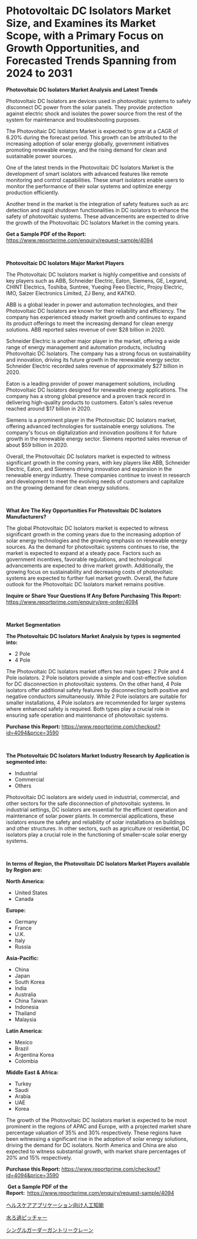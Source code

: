 <p><h1>Photovoltaic DC Isolators Market Size, and Examines its Market Scope, with a Primary Focus on Growth Opportunities, and Forecasted Trends Spanning from 2024 to 2031</h1></p><p><strong>Photovoltaic DC Isolators Market Analysis and Latest Trends</strong></p>
<p><p>Photovoltaic DC Isolators are devices used in photovoltaic systems to safely disconnect DC power from the solar panels. They provide protection against electric shock and isolates the power source from the rest of the system for maintenance and troubleshooting purposes.</p><p>The Photovoltaic DC Isolators Market is expected to grow at a CAGR of 6.20% during the forecast period. This growth can be attributed to the increasing adoption of solar energy globally, government initiatives promoting renewable energy, and the rising demand for clean and sustainable power sources.</p><p>One of the latest trends in the Photovoltaic DC Isolators Market is the development of smart isolators with advanced features like remote monitoring and control capabilities. These smart isolators enable users to monitor the performance of their solar systems and optimize energy production efficiently.</p><p>Another trend in the market is the integration of safety features such as arc detection and rapid shutdown functionalities in DC isolators to enhance the safety of photovoltaic systems. These advancements are expected to drive the growth of the Photovoltaic DC Isolators Market in the coming years.</p></p>
<p><strong>Get a Sample PDF of the Report:&nbsp;</strong> <a href="https://www.reportprime.com/enquiry/request-sample/4094">https://www.reportprime.com/enquiry/request-sample/4094</a></p>
<p>&nbsp;</p>
<p><strong>Photovoltaic DC Isolators Major Market Players</strong></p>
<p><p>The Photovoltaic DC Isolators market is highly competitive and consists of key players such as ABB, Schneider Electric, Eaton, Siemens, GE, Legrand, CHINT Electrics, Toshiba, Suntree, Yueqing Feeo Electric, Projoy Electric, IMO, Salzer Electronics Limited, ZJ Beny, and KATKO.</p><p>ABB is a global leader in power and automation technologies, and their Photovoltaic DC Isolators are known for their reliability and efficiency. The company has experienced steady market growth and continues to expand its product offerings to meet the increasing demand for clean energy solutions. ABB reported sales revenue of over $28 billion in 2020.</p><p>Schneider Electric is another major player in the market, offering a wide range of energy management and automation products, including Photovoltaic DC Isolators. The company has a strong focus on sustainability and innovation, driving its future growth in the renewable energy sector. Schneider Electric recorded sales revenue of approximately $27 billion in 2020.</p><p>Eaton is a leading provider of power management solutions, including Photovoltaic DC Isolators designed for renewable energy applications. The company has a strong global presence and a proven track record in delivering high-quality products to customers. Eaton's sales revenue reached around $17 billion in 2020.</p><p>Siemens is a prominent player in the Photovoltaic DC Isolators market, offering advanced technologies for sustainable energy solutions. The company's focus on digitalization and innovation positions it for future growth in the renewable energy sector. Siemens reported sales revenue of about $59 billion in 2020.</p><p>Overall, the Photovoltaic DC Isolators market is expected to witness significant growth in the coming years, with key players like ABB, Schneider Electric, Eaton, and Siemens driving innovation and expansion in the renewable energy industry. These companies continue to invest in research and development to meet the evolving needs of customers and capitalize on the growing demand for clean energy solutions.</p></p>
<p>&nbsp;</p>
<p><strong>What Are The Key Opportunities For Photovoltaic DC Isolators Manufacturers?</strong></p>
<p><p>The global Photovoltaic DC Isolators market is expected to witness significant growth in the coming years due to the increasing adoption of solar energy technologies and the growing emphasis on renewable energy sources. As the demand for photovoltaic systems continues to rise, the market is expected to expand at a steady pace. Factors such as government incentives, favorable regulations, and technological advancements are expected to drive market growth. Additionally, the growing focus on sustainability and decreasing costs of photovoltaic systems are expected to further fuel market growth. Overall, the future outlook for the Photovoltaic DC Isolators market remains positive.</p></p>
<p><strong>Inquire or Share Your Questions If Any Before Purchasing This Report:</strong> <a href="https://www.reportprime.com/enquiry/pre-order/4094">https://www.reportprime.com/enquiry/pre-order/4094</a></p>
<p>&nbsp;</p>
<p><strong>Market Segmentation</strong></p>
<p><strong>The Photovoltaic DC Isolators Market Analysis by types is segmented into:</strong></p>
<p><ul><li>2 Pole</li><li>4 Pole</li></ul></p>
<p><p>The Photovoltaic DC Isolators market offers two main types: 2 Pole and 4 Pole isolators. 2 Pole isolators provide a simple and cost-effective solution for DC disconnection in photovoltaic systems. On the other hand, 4 Pole isolators offer additional safety features by disconnecting both positive and negative conductors simultaneously. While 2 Pole isolators are suitable for smaller installations, 4 Pole isolators are recommended for larger systems where enhanced safety is required. Both types play a crucial role in ensuring safe operation and maintenance of photovoltaic systems.</p></p>
<p><strong>Purchase this Report:&nbsp;</strong><a href="https://www.reportprime.com/checkout?id=4094&price=3590">https://www.reportprime.com/checkout?id=4094&price=3590</a></p>
<p>&nbsp;</p>
<p><strong>The Photovoltaic DC Isolators Market Industry Research by Application is segmented into:</strong></p>
<p><ul><li>Industrial</li><li>Commercial</li><li>Others</li></ul></p>
<p><p>Photovoltaic DC isolators are widely used in industrial, commercial, and other sectors for the safe disconnection of photovoltaic systems. In industrial settings, DC isolators are essential for the efficient operation and maintenance of solar power plants. In commercial applications, these isolators ensure the safety and reliability of solar installations on buildings and other structures. In other sectors, such as agriculture or residential, DC isolators play a crucial role in the functioning of smaller-scale solar energy systems.</p></p>
<p>&nbsp;</p>
<p><strong>In terms of Region, the Photovoltaic DC Isolators Market Players available by Region are:</strong></p>
<p>
    <p> <strong> North America: </strong>
        <ul>
            <li>United States</li>
            <li>Canada</li>
        </ul>
        </p> 
    <p> <strong> Europe: </strong>
        <ul>
            <li>Germany</li>
            <li>France</li>
            <li>U.K.</li>
            <li>Italy</li>
            <li>Russia</li>
        </ul>
        </p> 
    <p> <strong> Asia-Pacific: </strong>
        <ul>
            <li>China</li>
            <li>Japan</li>
            <li>South Korea</li>
            <li>India</li>
            <li>Australia</li>
            <li>China Taiwan</li>
            <li>Indonesia</li>
            <li>Thailand</li>
            <li>Malaysia</li>
        </ul>
        </p> 
    <p> <strong> Latin America: </strong>
        <ul>
            <li>Mexico</li>
            <li>Brazil</li>
            <li>Argentina Korea</li>
            <li>Colombia</li>
        </ul>
        </p> 
    <p> <strong> Middle East & Africa: </strong>
        <ul>
            <li>Turkey</li>
            <li>Saudi</li>
            <li>Arabia</li>
            <li>UAE</li>
            <li>Korea</li>
        </ul>
    </p>
    </p>
<p><p>The growth of the Photovoltaic DC Isolators market is expected to be most prominent in the regions of APAC and Europe, with a projected market share percentage valuation of 35% and 30% respectively. These regions have been witnessing a significant rise in the adoption of solar energy solutions, driving the demand for DC isolators. North America and China are also expected to witness substantial growth, with market share percentages of 20% and 15% respectively.</p></p>
<p><strong>Purchase this Report: </strong><a href="https://www.reportprime.com/checkout?id=4094&price=3590">https://www.reportprime.com/checkout?id=4094&price=3590</a></p>
<p>&nbsp;<strong>Get a Sample PDF of the Report:&nbsp;&nbsp;</strong><a href="https://www.reportprime.com/enquiry/request-sample/4094">https://www.reportprime.com/enquiry/request-sample/4094</a></p>
<p><strong></strong></p>
<p><p><a href="https://github.com/SantosDicki04/Market-Research-Report-List-1/blob/main/414136314959.md">ヘルスケアアプリケーション向け人工知能</a></p><p><a href="https://medium.com/@horaceogisich78/%E3%82%A6%E3%82%A9%E3%83%BC%E3%82%BF%E3%83%BC%E3%83%95%E3%82%A3%E3%83%AB%E3%82%BF%E3%83%BC%E3%83%94%E3%83%83%E3%83%81%E3%83%A3%E3%83%BC%E5%B8%82%E5%A0%B4%E3%83%AC%E3%83%9D%E3%83%BC%E3%83%88%E3%81%AF-%E3%81%93%E3%81%AE%E5%B8%82%E5%A0%B4%E3%81%AE%E6%9C%80%E6%96%B0%E3%81%AE%E3%83%88%E3%83%AC%E3%83%B3%E3%83%89%E3%82%84%E6%88%90%E9%95%B7%E3%81%AE%E6%A9%9F%E4%BC%9A%E3%82%92%E6%98%8E%E3%82%89%E3%81%8B%E3%81%AB%E3%81%97%E3%81%A6%E3%81%84%E3%81%BE%E3%81%99-d90e2115c264">水ろ過ピッチャー</a></p><p><a href="https://medium.com/@rocklobster885/%E3%82%B7%E3%83%B3%E3%82%B0%E3%83%AB%E3%82%AC%E3%83%BC%E3%83%80%E3%83%BC%E3%82%AC%E3%83%B3%E3%83%88%E3%83%AA%E3%83%BC%E3%82%AF%E3%83%AC%E3%83%BC%E3%83%B3%E5%B8%82%E5%A0%B4%E3%81%AF%E5%B8%82%E5%A0%B4%E3%82%B7%E3%82%A7%E3%82%A2-%E5%B8%82%E5%A0%B4%E3%83%88%E3%83%AC%E3%83%B3%E3%83%89-%E5%B8%82%E5%A0%B4%E6%88%90%E9%95%B7%E3%81%AB%E9%96%A2%E3%81%99%E3%82%8B%E6%83%85%E5%A0%B1%E3%82%92%E6%8F%90%E4%BE%9B%E3%81%97%E3%81%BE%E3%81%99-9c0375b67c85">シングルガーダーガントリークレーン</a></p></p>